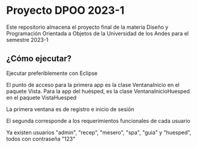 # Proyecto DPOO 2023-1

Este repositorio almacena el proyecto final de la materia Diseño y Programación Orientada a Objetos de la Universidad de los Andes para el semestre 2023-1

## ¿Cómo ejecutar?

Ejecutar preferiblemente con Eclipse

El punto de acceso para la primera app es la clase VentanaInicio en el paquete Vista. Para la app del huésped, es la clase VentanaInicioHuesped en el paquete VistaHuesped

La primera ventana es de registro e inicio de sesión

El segunda corresponde a los requerimientos funcionales de cada usuario

Ya existen usuarios "admin", "recep", "mesero", "spa", "guia" y "huesped", todos con contraseña "123"
